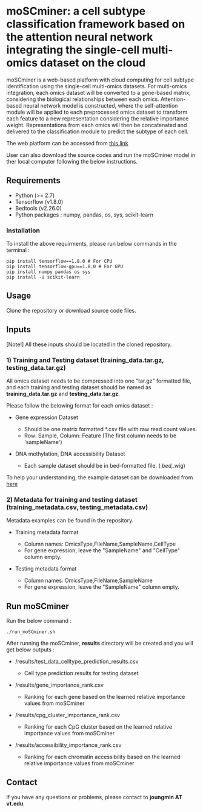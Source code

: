# moSCminer: a cell subtype classification framework based on the attention neural network integrating the single-cell multi-omics dataset on the cloud
moSCminer is a web-based platform with cloud computing for cell subtype identification using the single-cell multi-omics datasets. For multi-omics integration, each omics dataset will be converted to a gene-based matrix, considering the biological relationships between each omics. Attention-based neural network model is constructed, where the self-attention module will be applied to each preprocessed omics dataset to transform each feature to a new representation considering the relative importance weight. Representations from each omics will then be concatenated and delivered to the classification module to predict the subtype of each cell. 

The web platform can be accessed from [this link](http://203.252.206.118:5568/)

User can also download the source codes and run the moSCminer model in ther local computer following the below instructions.

## Requirements
* Python (>= 2.7)
* Tensorflow (v1.8.0)
* Bedtools (v2.26.0)
* Python packages : numpy, pandas, os, sys, scikit-learn

### Installation
To install the above requirments, please run below commands in the terminal :
```
pip install tensorflow==1.8.0 # For CPU
pip install tensorflow-gpu==1.8.0 # For GPU
pip install numpy pandas os sys
pip install -U scikit-learn
```

## Usage
Clone the repository or download source code files.

## Inputs
[Note!] All these inputs should be located in the cloned repository.

### 1) Training and Testing dataset (training_data.tar.gz, testing_data.tar.gz)
All omics dataset needs to be compressed into one "tar.gz" formatted file, and each training and testing dataset should be named as **training_data.tar.gz** and **testing_data.tar.gz**.

Please follow the belowing format for each omics dataset :

* Gene expression Dataset
  -  Should be one matrix formatted *.csv file with raw read count values.
  -  Row: Sample, Column: Feature (The first column needs to be 'sampleName')

* DNA methylation, DNA accessibility Dataset
  -  Each sample dataset should be in bed-formatted file. (*.bed,*.wig)

To help your understanding, the example dataset can be downloaded from [here](https://drive.google.com/drive/folders/1OmaDmttI7Ki0M0pgIQBxggszYsNu1zOg?usp=sharing)

### 2) Metadata for training and testing dataset (training_metadata.csv, testing_metadata.csv)
Metadata examples can be found in the repository.

* Training metadata format
  - Column names: OmicsType,FileName,SampleName,CellType
  - For gene expression, leave the "SampleName" and "CellType" column empty.

* Testing metadata format
  - Column names: OmicsType,FileName,SampleName
  - For gene expression, leave the "SampleName" column empty.

## Run moSCminer
Run the below command :
```
./run_moSCminer.sh
```

After running the moSCminer, **results** directory will be created and you will get below outputs :
* /results/test_data_celltype_prediction_results.csv
  - Cell type prediction results for testing dataset
    
* /results/gene_importance_rank.csv
  - Ranking for each gene based on the learned relative importance values from moSCminer
    
* /results/cpg_cluster_importance_rank.csv
  - Ranking for each CpG cluster based on the learned relative importance values from moSCminer
    
* /results/accessibility_importance_rank.csv
  - Ranking for each chromatin accessibility based on the learned relative importance values from moSCminer

## Contact
If you have any questions or problems, please contact to **joungmin AT vt.edu**.

